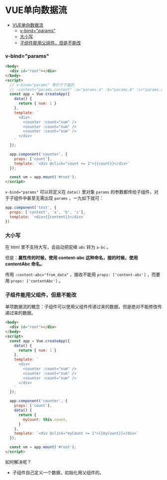 # VUE单向数据流

<!-- @import "[TOC]" {cmd="toc" depthFrom=1 depthTo=6 orderedList=false} -->

<!-- code_chunk_output -->

- [VUE单向数据流](#vue单向数据流)
    - [v-bind="params"](#v-bindparams)
    - [大小写](#大小写)
    - [子组件能用父组件，但是不能改](#子组件能用父组件但是不能改)

<!-- /code_chunk_output -->

### v-bind="params"
```html
<body>
  <div id="root"></div>
</body>
<script>
  // v-bind="params" 等价于下面的
  // :content="params.content" :a="params.a" :b="params.b" :c="params.c"
  const app = Vue.createApp({
    data() {
      return { num: 1 }
    },
    template: `
      <div>
        <counter :count="num" />
        <counter :count="num" />
        <counter :count="num" />
      </div>
    `
  });

  app.component('counter', {
    props: ['count'],
    template: `<div @click="count += 1">{{count}}</div>`
  });

  const vm = app.mount('#root');
</script>
```

`v-bind="params"` 可以将定义在 `data()` 里对象 `params` 的参数都传给子组件，对于子组件中甚至无需出现 `params` ，一九如下就可：
```js
app.component('test', {
  props: ['content', 'a', 'b', 'c'],
  template: `<div>{{content}}</div>`
})
```

### 大小写
在 html 里不支持大写，会自动把驼峰 `aBc` 转为 `a-bc` 。

但是：**属性传的时候，使用 content-abc 这种命名，接的时候，使用 contentAbc 命名。**

传用 `:content-abc="from_data"` ，接收不能用 `props: ['content-abc']` ，而要用 `props: ['contentAbc']` 。

### 子组件能用父组件，但是不能改
单项数据流的概念：子组件可以使用父组件传递过来的数据，但是绝对不能修改传递过来的数据。

```html
<body>
  <div id="root"></div>
</body>
<script>
  const app = Vue.createApp({
    data() {
      return { num: 1 }
    },
    template: `
      <div>
        <counter :count="num" />
        <counter :count="num" />
        <counter :count="num" />
      </div>
    `
  });

  app.component('counter', {
    props: ['count'],
    data() {
      return {
        myCount: this.count,
      }
    },
    template: `<div @click="myCount += 1">{{myCount}}</div>`
  });

  const vm = app.mount('#root');
</script>
```

如何解决呢？
- 子组件自己定义一个数据，初始化用父组件的。